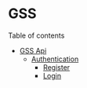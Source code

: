 # GSS

Table of contents
- [GSS Api](#GSS-api)
  - [Authentication](#authentication)
    - [Register](#register)
    - [Login](#login)


